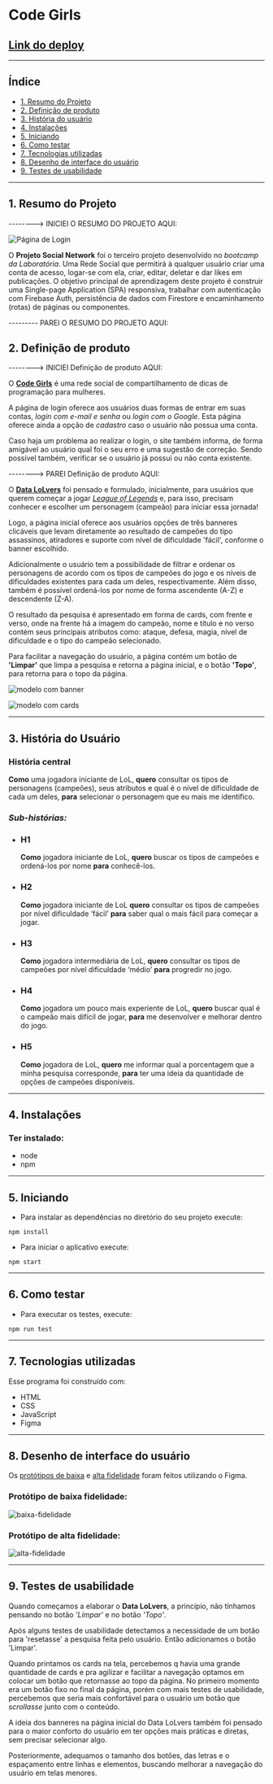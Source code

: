 # Code Girls

## [Link do deploy](https://lizandrafmiazaki.github.io/SAP008-social-network/)

***

## Índice

* [1. Resumo do Projeto](#1-resumo-do-projeto)
* [2. Definição de produto](#2-definição-de-produto)
* [3. História do usuário](#3-história-do-usuário)
* [4. Instalações](#4-instalações)
* [5. Iniciando](#5-iniciando)
* [6. Como testar](#6-como-testar)
* [7. Tecnologias utilizadas](#7-tecnologias-utilizadas)
* [8. Desenho de interface do usuário](#8-desenho-de-interface-do-usuário)
* [9. Testes de usabilidade](#9-testes-de-usabilidade)

***

## 1. Resumo do Projeto
--------> INICIEI O RESUMO DO PROJETO AQUI:

![Página de Login](/src/img/login-deploy.png)

O **Projeto Social Network** foi o terceiro projeto desenvolvido no *bootcamp da Laboratória*. Uma Rede Social que permitirá à qualquer usuário criar uma conta de acesso, logar-se com ela, criar, editar, deletar e dar likes em publicações. 
O objetivo principal de aprendizagem deste projeto é construir uma Single-page Application (SPA) responsiva, trabalhar com autenticação com Firebase Auth, persistência de dados com Firestore e encaminhamento (rotas) de páginas ou componentes.

--------- PAREI O RESUMO DO PROJETO AQUI:

## 2. Definição de produto

--------> INICIEI Definição de produto AQUI:

O [**Code Girls**](https://lizandrafmiazaki.github.io/SAP008-social-network/) é uma rede social de compartilhamento de dicas de programação para mulheres.

A página de login oferece aos usuários duas formas de entrar em suas contas, *login com e-mail e senha* ou *login com o Google*. Esta página oferece ainda a opção de *cadastro* caso o usuário não possua uma conta. 

Caso haja um problema ao realizar o login, o site também informa, de forma amigável ao usuário qual foi o seu erro e uma sugestão de correção. Sendo possível também, verificar se o usuário já possui ou não conta existente.

--------> PAREI Definição de produto AQUI:

O [**Data LoLvers**](https://amandapolari.github.io/SAP008-data-lovers/src/index.html) foi pensado e formulado, inicialmente, para usuários que querem começar a jogar [_League of Legends_](https://www.leagueoflegends.com/pt-br/)  e, para isso, precisam conhecer e escolher um personagem (campeão) para iniciar essa jornada!

Logo, a página inicial oferece aos usuários opções de três banneres clicáveis que levam diretamente ao resultado de campeões do tipo assassinos, atiradores e suporte com nível de dificuldade 'fácil', conforme o banner escolhido. 

Adicionalmente o usuário tem a possibilidade de filtrar e ordenar os personagens de acordo com os tipos de campeões do jogo e os níveis de dificuldades existentes para cada um deles, respectivamente. Além disso, também é possível ordená-los por nome de forma ascendente (A-Z) e descendente (Z-A). 

O resultado da pesquisa é apresentado em forma de cards, com frente e verso, onde na frente há a imagem do campeão, nome e título e no verso contém seus principais atributos como: ataque, defesa, magia, nível de dificuldade e o tipo do campeão selecionado.

Para facilitar a navegação do usuário, a página contém um botão de **'Limpar'** que limpa a pesquisa e retorna a página inicial, e o botão **'Topo'**, para retorna para o topo da página.

![modelo com banner](/src/img/pagina-inicial.png)

![modelo com cards](/src/img/pagina-de-cards.png)

***
## 3. História do Usuário

### História central

**Como** uma jogadora iniciante de LoL, **quero** consultar os tipos de personagens (campeões), seus atributos e qual é o nível de dificuldade de cada um deles, **para** selecionar o personagem que eu mais me identifico.

### _Sub_-_histórias:_

* ### **H1**

  **Como** jogadora iniciante de LoL, **quero** buscar os tipos de campeões e ordená-los por nome **para** conhecê-los.

* ### **H2**

  **Como** jogadora iniciante de LoL **quero** consultar os tipos de campeões  por nível dificuldade ‘fácil’ **para** saber qual o mais fácil para começar a jogar.

* ### **H3**

  **Como**  jogadora intermediária de LoL, **quero** consultar os tipos de campeões  por nível dificuldade ‘médio’ **para** progredir no jogo.

* ### **H4**

  **Como** jogadora um pouco mais experiente de LoL, **quero** buscar qual é o campeão mais difícil de jogar, **para** me desenvolver e melhorar dentro do jogo. 

* ### **H5**

  **Como** jogadora de LoL, **quero** me informar qual a porcentagem que a minha pesquisa corresponde, **para** ter uma ideia da quantidade de opções de campeões disponíveis.
***
## 4. Instalações

### Ter instalado:
* node
* npm

***

## 5. Iniciando
* Para instalar as dependências no diretório do seu projeto execute:

```
npm install
```
* Para iniciar o aplicativo execute:
```
npm start
```

***

## 6. Como testar
* Para executar os testes, execute:
```
npm run test
```

***

## 7. Tecnologias utilizadas
Esse programa foi construído com:
* HTML
* CSS
* JavaScript
* Figma

***

## 8. Desenho de interface do usuário

Os [protótipos de baixa](https://www.figma.com/file/FymEgwaH0Oi9ssKVXSVENT/Prot%C3%B3tipo-Alta-Fidelidade?node-id=0%3A1) e [alta fidelidade](https://www.figma.com/file/FymEgwaH0Oi9ssKVXSVENT/Prot%C3%B3tipo-Alta-Fidelidade?node-id=0%3A1) foram feitos utilizando o Figma.

### Protótipo de baixa fidelidade:
![baixa-fidelidade](/src/img/baixa-fidelidade.png)

### Protótipo de alta fidelidade:
![alta-fidelidade](/src/img/alta-fidelidade.png)


***

## 9. Testes de usabilidade

Quando começamos a elaborar o **Data LoLvers**, a princípio, não tínhamos pensando no botão _'Limpar'_ e no botão _'Topo'_. 

Após alguns testes de usabilidade detectamos a necessidade de um botão para 'resetasse' a pesquisa feita pelo usuário. Então adicionamos o botão 'Limpar'. 

Quando printamos os cards na tela, percebemos q havia uma grande quantidade de cards e pra agilizar e facilitar a navegação optamos em colocar um botão que retornasse ao topo da página. No primeiro momento era um botão fixo no final da página, porém com mais testes de usabilidade, percebemos que seria mais confortável para o usuário um botão que _scrollasse_ junto com o conteúdo.

A ideia dos banneres na página inicial do Data LoLvers também foi pensado para o maior conforto do usuário em ter opções mais práticas e diretas, sem precisar selecionar algo.

Posteriormente, adequamos o tamanho dos botões, das letras e o espaçamento entre linhas e elementos, buscando melhorar a navegação do usuário em telas menores.